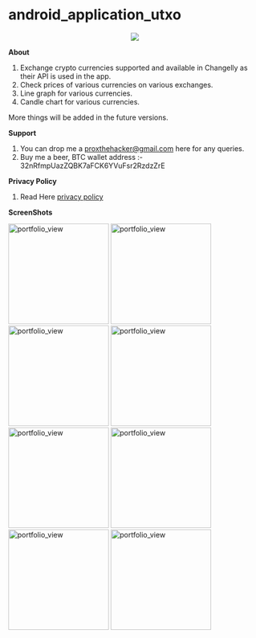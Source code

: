 # android_application_utxo
<p align="center"> <img src="https://raw.githubusercontent.com/percy-g2/UTXO/master/app/src/main/res/mipmap-xxxhdpi/ic_launcher.png?raw=true"/></p>

**About**
1. Exchange crypto currencies supported and available in Changelly as their API is used in the app.
2. Check prices of various currencies on various exchanges.
3. Line graph for various currencies.
4. Candle chart for various currencies.

More things will be added in the future versions.

**Support**
1. You can drop me a proxthehacker@gmail.com here for any queries.
2. Buy me a beer, BTC  wallet address :- 32nRfmpUazZQBK7aFCK6YVuFsr2RzdzZrE

**Privacy Policy**
1. Read Here [privacy policy](https://github.com/percy-g2/android_application_utxo/blob/master/privacy_policy.html)

**ScreenShots**

<img width="200" alt="portfolio_view" src="https://github.com/percy-g2/UTXO/blob/master/screenshots/1.png">
<img width="200" alt="portfolio_view" src="https://github.com/percy-g2/UTXO/blob/master/screenshots/2.png">
<img width="200" alt="portfolio_view" src="https://github.com/percy-g2/UTXO/blob/master/screenshots/3.png">
<img width="200" alt="portfolio_view" src="https://github.com/percy-g2/UTXO/blob/master/screenshots/4.png">
<img width="200" alt="portfolio_view" src="https://github.com/percy-g2/UTXO/blob/master/screenshots/5.png">
<img width="200" alt="portfolio_view" src="https://github.com/percy-g2/UTXO/blob/master/screenshots/6.png">
<img width="200" alt="portfolio_view" src="https://github.com/percy-g2/UTXO/blob/master/screenshots/7.png">
<img width="200" alt="portfolio_view" src="https://github.com/percy-g2/UTXO/blob/master/screenshots/8.png">
